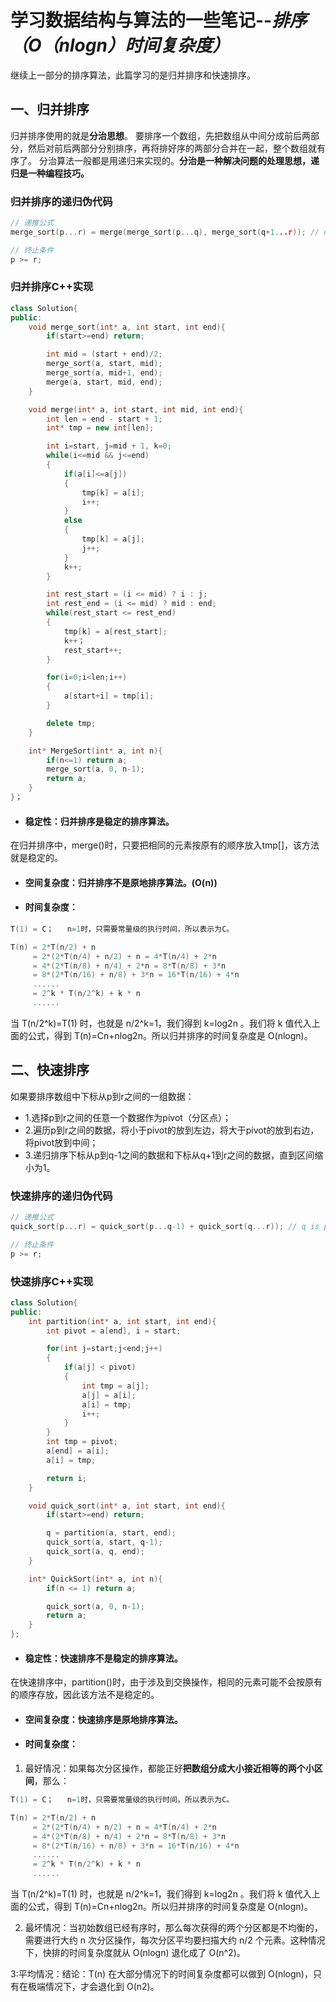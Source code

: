 # 学习数据结构与算法的一些笔记--*排序（O（nlogn）时间复杂度）*

继续上一部分的排序算法，此篇学习的是归并排序和快速排序。

## 一、归并排序
归并排序使用的就是**分治思想**。
要排序一个数组，先把数组从中间分成前后两部分，然后对前后两部分分别排序，再将排好序的两部分合并在一起，整个数组就有序了。
分治算法一般都是用递归来实现的。**分治是一种解决问题的处理思想，递归是一种编程技巧。**

### 归并排序的递归伪代码
```cpp
// 递推公式
merge_sort(p...r) = merge(merge_sort(p...q), merge_sort(q+1...r)); // q = (p + r)/2

// 终止条件
p >= r;
```
### 归并排序C++实现
```cpp
class Solution{
public:
    void merge_sort(int* a, int start, int end){
        if(start>=end) return;

        int mid = (start + end)/2;
        merge_sort(a, start, mid);
        merge_sort(a, mid+1, end);
        merge(a, start, mid, end);
    }

    void merge(int* a, int start, int mid, int end){
        int len = end - start + 1;
        int* tmp = new int[len];

        int i=start, j=mid + 1, k=0;
        while(i<=mid && j<=end)
        {
            if(a[i]<=a[j])
            {
                tmp[k] = a[i];
                i++;
            }
            else
            {
                tmp[k] = a[j];
                j++;
            }
            k++;
        }

        int rest_start = (i <= mid) ? i : j;
        int rest_end = (i <= mid) ? mid : end;
        while(rest_start <= rest_end)
        {
            tmp[k] = a[rest_start];
            k++；
            rest_start++;
        }

        for(i=0;i<len;i++)
        {
            a[start+i] = tmp[i];
        }

        delete tmp;
    }

    int* MergeSort(int* a, int n){
        if(n<=1) return a;
        merge_sort(a, 0, n-1);
        return a;
    }
}；
```
* #### 稳定性：归并排序是稳定的排序算法。
在归并排序中，merge()时，只要把相同的元素按原有的顺序放入tmp[]，该方法就是稳定的。
* #### 空间复杂度：归并排序不是原地排序算法。(O(n))
* #### 时间复杂度：
```cpp
T(1) = C；   n=1时，只需要常量级的执行时间，所以表示为C。

T(n) = 2*T(n/2) + n
     = 2*(2*T(n/4) + n/2) + n = 4*T(n/4) + 2*n
     = 4*(2*T(n/8) + n/4) + 2*n = 8*T(n/8) + 3*n
     = 8*(2*T(n/16) + n/8) + 3*n = 16*T(n/16) + 4*n
     ......
     = 2^k * T(n/2^k) + k * n
     ......
```
当 T(n/2^k)=T(1) 时，也就是 n/2^k=1，我们得到 k=log2n 。我们将 k 值代入上面的公式，得到 T(n)=Cn+nlog2n。所以归并排序的时间复杂度是 O(nlogn)。

## 二、快速排序
如果要排序数组中下标从p到r之间的一组数据：
* 1.选择p到r之间的任意一个数据作为pivot（分区点）；
* 2.遍历p到r之间的数据，将小于pivot的放到左边，将大于pivot的放到右边，将pivot放到中间；
* 3.递归排序下标从p到q-1之间的数据和下标从q+1到r之间的数据，直到区间缩小为1。

### 快速排序的递归伪代码
```cpp
// 递推公式
quick_sort(p...r) = quick_sort(p...q-1) + quick_sort(q...r)); // q is pivot

// 终止条件
p >= r;
```
### 快速排序C++实现
```cpp
class Solution{
public:
    int partition(int* a, int start, int end){
        int pivot = a[end], i = start;

        for(int j=start;j<end;j++)
        {
            if(a[j] < pivot)
            {
                int tmp = a[j];
                a[j] = a[i];
                a[i] = tmp;
                i++;
            }
        }
        int tmp = pivot;
        a[end] = a[i];
        a[i] = tmp;

        return i;
    }

    void quick_sort(int* a, int start, int end){
        if(start>=end) return;

        q = partition(a, start, end);
        quick_sort(a, start, q-1);
        quick_sort(a, q, end); 
    }

    int* QuickSort(int* a, int n){
        if(n <= 1) return a;

        quick_sort(a, 0, n-1);
        return a;
    }
};
```
* #### 稳定性：快速排序不是稳定的排序算法。
在快速排序中，partition()时，由于涉及到交换操作，相同的元素可能不会按原有的顺序存放，因此该方法不是稳定的。
* #### 空间复杂度：快速排序是原地排序算法。
* #### 时间复杂度：
1. 最好情况：如果每次分区操作，都能正好**把数组分成大小接近相等的两个小区间**，那么：
```cpp
T(1) = C；   n=1时，只需要常量级的执行时间，所以表示为C。

T(n) = 2*T(n/2) + n
     = 2*(2*T(n/4) + n/2) + n = 4*T(n/4) + 2*n
     = 4*(2*T(n/8) + n/4) + 2*n = 8*T(n/8) + 3*n
     = 8*(2*T(n/16) + n/8) + 3*n = 16*T(n/16) + 4*n
     ......
     = 2^k * T(n/2^k) + k * n
     ......
```
当 T(n/2^k)=T(1) 时，也就是 n/2^k=1，我们得到 k=log2n 。我们将 k 值代入上面的公式，得到 T(n)=Cn+nlog2n。所以归并排序的时间复杂度是 O(nlogn)。

2. 最坏情况：当初始数组已经有序时，那么每次获得的两个分区都是不均衡的，需要进行大约 n 次分区操作，每次分区平均要扫描大约 n/2 个元素。这种情况下，快排的时间复杂度就从 O(nlogn) 退化成了 O(n^2)。

3:平均情况：结论：T(n) 在大部分情况下的时间复杂度都可以做到 O(nlogn)，只有在极端情况下，才会退化到 O(n2)。